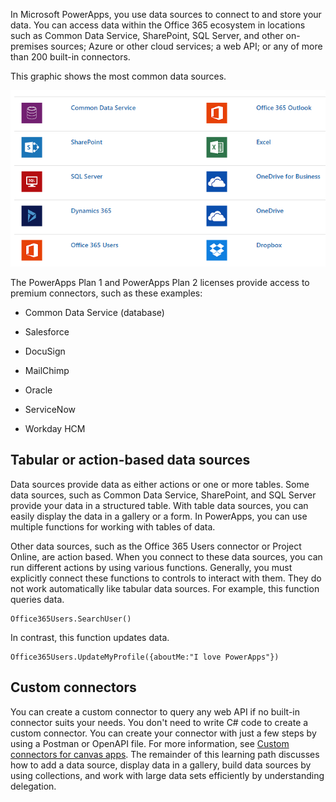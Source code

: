 In Microsoft PowerApps, you use data sources to connect to and store your data.
You can access data within the Office 365 ecosystem in locations such as
Common Data Service, SharePoint, SQL Server, and other
on-premises sources; Azure or other cloud services; a web API; or any of
more than 200 built-in connectors.

This graphic shows the most common data sources.

![Data sources](../media/datasources.png)

The PowerApps Plan 1 and PowerApps Plan 2 licenses provide access to
premium connectors, such as these examples:

-   Common Data Service (database)

-   Salesforce

-   DocuSign

-   MailChimp

-   Oracle

-   ServiceNow

-   Workday HCM

Tabular or action-based data sources
------------------------------------

Data sources provide data as either actions or one or more tables. Some
data sources, such as Common Data Service, SharePoint, and SQL Server provide
your data in a structured table. With table data sources, you can easily
display the data in a gallery or a form. In PowerApps, you can use
multiple functions for working with tables of data.

Other data sources, such as the Office 365 Users connector or Project
Online, are action based. When you connect to these data sources,
you can run different actions by using various functions. Generally, you
must explicitly connect these functions to controls to interact with
them. They do not work automatically like tabular data sources. For
example, this function queries data.

```
Office365Users.SearchUser()
```

In contrast, this function updates data.

```
Office365Users.UpdateMyProfile({aboutMe:"I love PowerApps"})
```

Custom connectors
-----------------

You can create a custom connector to query any web API if no
built-in connector suits your needs. You don't need to write C\# code to
create a custom connector. You can create your connector with just a few
steps by using a Postman or OpenAPI file. For more information, see
[Custom connectors for canvas apps](https://docs.microsoft.com/powerapps/maker/canvas-apps/register-custom-api).
The remainder of this learning path discusses how to add a data source,
display data in a gallery, build data sources by using collections, and
work with large data sets efficiently by understanding delegation. 
